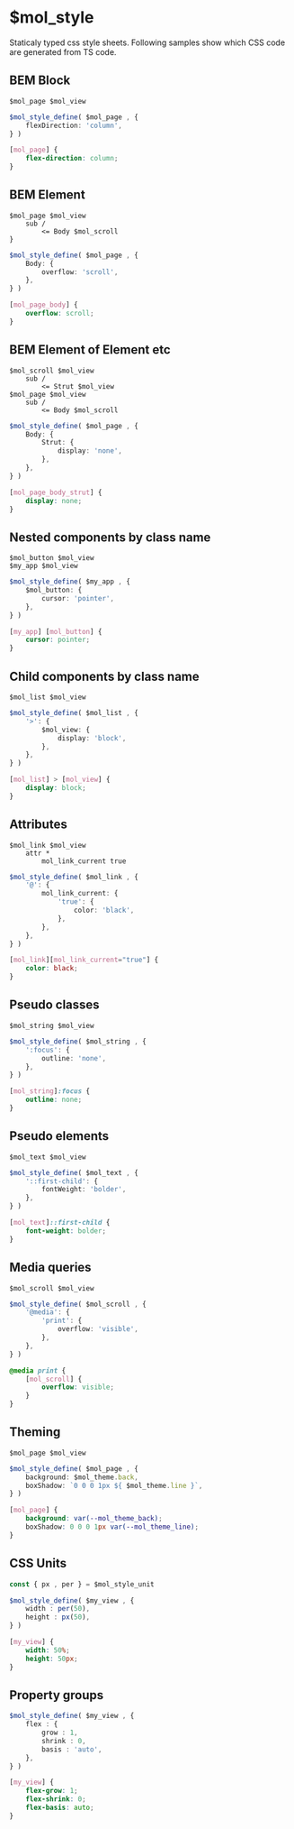 # $mol_style

Staticaly typed css style sheets. Following samples show which CSS code are generated from TS code.

## BEM Block

```tree
$mol_page $mol_view
```

```typescript
$mol_style_define( $mol_page , {
	flexDirection: 'column',
} )
```

```css
[mol_page] {
	flex-direction: column;
}
```

## BEM Element

```tree
$mol_page $mol_view
	sub /
		<= Body $mol_scroll
}
```

```typescript
$mol_style_define( $mol_page , {
	Body: {
		overflow: 'scroll',
	},
} )
```

```css
[mol_page_body] {
	overflow: scroll;
}
```

## BEM Element of Element etc

```tree
$mol_scroll $mol_view
	sub /
		<= Strut $mol_view
$mol_page $mol_view
	sub /
		<= Body $mol_scroll
```

```typescript
$mol_style_define( $mol_page , {
	Body: {
		Strut: {
			display: 'none',
		},
	},
} )
```

```css
[mol_page_body_strut] {
	display: none;
}
```

## Nested components by class name

```tree
$mol_button $mol_view
$my_app $mol_view
```

```typescript
$mol_style_define( $my_app , {
	$mol_button: {
		cursor: 'pointer',
	},
} )
```

```css
[my_app] [mol_button] {
	cursor: pointer;
}
```

## Child components by class name

```tree
$mol_list $mol_view
```

```typescript
$mol_style_define( $mol_list , {
	'>': {
		$mol_view: {
			display: 'block',
		},
	},
} )
```

```css
[mol_list] > [mol_view] {
	display: block;
}
```

## Attributes

```tree
$mol_link $mol_view
	attr *
		mol_link_current true
```

```typescript
$mol_style_define( $mol_link , {
	'@': {
		mol_link_current: {
			'true': {
				color: 'black',
			},
		},
	},
} )
```

```css
[mol_link][mol_link_current="true"] {
	color: black;
}
```

## Pseudo classes

```tree
$mol_string $mol_view
```

```typescript
$mol_style_define( $mol_string , {
	':focus': {
		outline: 'none',
	},
} )
```

```css
[mol_string]:focus {
	outline: none;
}
```

## Pseudo elements

```tree
$mol_text $mol_view
```

```typescript
$mol_style_define( $mol_text , {
	'::first-child': {
		fontWeight: 'bolder',
	},
} )
```

```css
[mol_text]::first-child {
	font-weight: bolder;
}
```

## Media queries

```tree
$mol_scroll $mol_view
```

```typescript
$mol_style_define( $mol_scroll , {
	'@media': {
		'print': {
			overflow: 'visible',
		},
	},
} )
```

```css
@media print {
	[mol_scroll] {
		overflow: visible;
	}
}
```

## Theming

```tree
$mol_page $mol_view
```

```typescript
$mol_style_define( $mol_page , {
	background: $mol_theme.back,
	boxShadow: `0 0 0 1px ${ $mol_theme.line }`,
} )
```

```css
[mol_page] {
	background: var(--mol_theme_back);
	boxShadow: 0 0 0 1px var(--mol_theme_line);
}
```

## CSS Units

```typescript
const { px , per } = $mol_style_unit

$mol_style_define( $my_view , {
	width : per(50),
	height : px(50),
} )
```

```css
[my_view] {
	width: 50%;
	height: 50px;
}
```

## Property groups

```typescript
$mol_style_define( $my_view , {
	flex : {
		grow : 1,
		shrink : 0,
		basis : 'auto',
	},
} )
```

```css
[my_view] {
	flex-grow: 1;
	flex-shrink: 0;
	flex-basis: auto;
}
```
